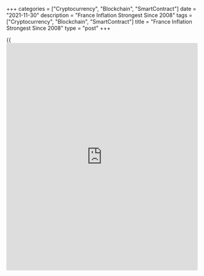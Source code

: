 +++
categories = ["Cryptocurrency", "Blockchain", "SmartContract"]
date = "2021-11-30"
description = "France Inflation Strongest Since 2008"
tags = ["Cryptocurrency", "Blockchain", "SmartContract"]
title = "France Inflation Strongest Since 2008"
type = "post"
+++

{{<iframe id="large-banner" src="https://www.bounty.group/#slide=16.0" width="100%" height="600" scrolling="no" style="border: 0px solid rgb(216, 221, 230); border-radius: 3px;">}}

France inflation accelerated to the highest level since 2008 driven by
surging energy prices, the provisional estimate from the statistical
office Insee showed on Tuesday.  
  
In a separate communiqué, the statistical office also confirmed the
sequential growth for the third quarter.

Consumer price inflation advanced to 2.8 percent in November from 2.6
percent in October. The rate was expected to remain unchanged at 2.6
percent.

The latest inflation was the strongest since September 2008, when prices
were up 3 percent.

The annual increase was driven by the acceleration in energy prices,
manufactured goods prices and services cost.  
  
French inflation will continue to rise in the coming months due to
energy prices, production line constraints that continue to push up
producer prices, Charlotte de Montpellier, an economist at ING said.

Month-on-month, consumer prices moved up 0.4 percent, the same rate as
seen in October. The rate was forecast to ease to 0.2 percent.

Inflation, based on the harmonized index of consumer prices, climbed to
3.4 percent from 3.2 percent a month ago. Economists had forecast the
HICP to gain 3.2 percent again in November.

On a monthly basis, the HICP grew 0.4 percent, the same rate as in
October. Final data is due on December 15.

Another report from Insee showed that producer price inflation advanced
to 14.9 percent in October from 11.7 percent in September. Compared to
September, producer prices gained 2.9 percent after rising 1.7 percent.

Revised data from Insee showed that the GDP growth estimate for the
third quarter improved notably to 3.0 percent from +1.3 percent in the
second quarter. The growth rate remained unchanged from the first
estimate published back in late October.

In October, household consumption decreased unexpectedly by 0.4 percent
and remained below its pre-crisis level.

This decline was mainly due to a sharp drop of 1.8 percent in
consumption of manufactured goods. It was partially offset by the 0.7
percent rise in consumption of food and 1 percent increase in spending
on energy.

For comments and feedback [contact](https://www.playgroundfx.com/contact/): editorial@rtt[news](https://www.letsplayfx.com/blog/forex-news-website/).com

[Economic News][1]

 **What parts of the world are seeing the best (and worst) economic
performances lately? Click[here][2] to check out our [Econ Scorecard][2]
and find out! See up-to-the-moment [ranking](https://www.playgroundfx.com/blog/crypto-exchange-ranking/)s for the best and worst
performers in [GDP][3], [unemployment rate][4], [inflation][5] and much
more.**

   1. www.rtt[news](https://www.letsplayfx.com/blog/forex-news-website/).com/Content/EconomicNews.aspx
   2. www.rtt[news](https://www.letsplayfx.com/blog/forex-news-website/).com/economic-scorecard/world-rank/PPI/highest-performance.aspx
   3. www.rtt[news](https://www.letsplayfx.com/blog/forex-news-website/).com/economic-scorecard/world-rank/GDP/highest-performance.aspx
   4. www.rtt[news](https://www.letsplayfx.com/blog/forex-news-website/).com/economic-scorecard/world-rank/unemployment-rate/lowest-performance.aspx
   5. www.rtt[news](https://www.letsplayfx.com/blog/forex-news-website/).com/economic-scorecard/world-rank/CPI/highest-performance.aspx